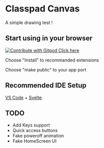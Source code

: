 # Classpad Canvas

A simple drawing test !

## Start using in your browser

<a href="https://gitpod.io/#https://github.com/TheRainbowPhoenix/CP-Canvas">
  <img
    src="https://img.shields.io/badge/Contribute%20with-Gitpod-908a85?logo=gitpod"
    alt="Contribute with Gitpod"
  />
    Click here
</a>

Choose "Install" to recommanded extensions

Choose "make public" to your app port

## Recommended IDE Setup

[VS Code](https://code.visualstudio.com/) + [Svelte](https://marketplace.visualstudio.com/items?itemName=svelte.svelte-vscode).

## TODO

- Add Keys support
- Quick access buttons
- Fake poweroff animation
- Fake HomeScreen UI

